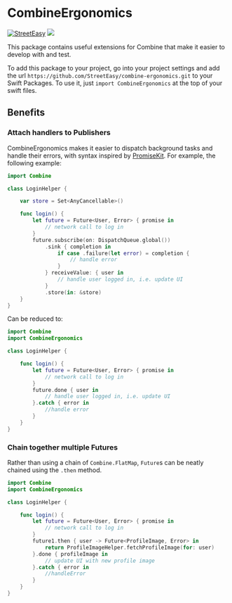 # CombineErgonomics
[![StreetEasy](https://circleci.com/gh/StreetEasy/combine-ergonomics.svg?style=shield&circle-token=213a75d2855fa385609c78813b678aa8edcabd25)](https://app.circleci.com/pipelines/github/StreetEasy/combine-ergonomics)
![](https://img.shields.io/badge/spm-compatible-green.svg)

This package contains useful extensions for Combine that make it easier to develop with and test.

To add this package to your project, go into your project settings and add the url `https://github.com/StreetEasy/combine-ergonomics.git` to your Swift Packages. To use it, just `import CombineErgonomics` at the top of your swift files.

## Benefits

### Attach handlers to Publishers

CombineErgonomics makes it easier to dispatch background tasks and handle their errors, with syntax inspired by [PromiseKit](https://github.com/mxcl/PromiseKit). For example, the following example:
```swift
import Combine

class LoginHelper {

    var store = Set<AnyCancellable>()

    func login() {
        let future = Future<User, Error> { promise in
            // network call to log in
        }
        future.subscribe(on: DispatchQueue.global())
            .sink { completion in
                if case .failure(let error) = completion {
                    // handle error
                }
            } receiveValue: { user in
                // handle user logged in, i.e. update UI
            }
            .store(in: &store)
    }
}
```

Can be reduced to:

```swift
import Combine
import CombineErgonomics

class LoginHelper { 

    func login() {
        let future = Future<User, Error> { promise in
            // network call to log in
        }
        future.done { user in
            // handle user logged in, i.e. update UI
        }.catch { error in
            //handle error
        }
    }
}
```

### Chain together multiple Futures

Rather than using a chain of `Combine.FlatMap`, `Future`s can be neatly chained using the `.then` method.

```swift
import Combine
import CombineErgonomics

class LoginHelper { 

    func login() {
        let future = Future<User, Error> { promise in
            // network call to log in
        }
        future1.then { user -> Future<ProfileImage, Error> in
            return ProfileImageHelper.fetchProfileImage(for: user)
        }.done { profileImage in 
            // update UI with new profile image
        }.catch { error in
            //handleError
        }
    }
}
```